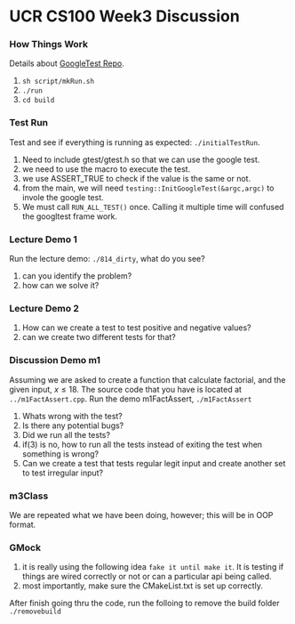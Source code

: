 # UCR CS100 Week3 Discussion

### How Things Work

Details about [GoogleTest Repo](https://github.com/google/googletest).

1. ```sh script/mkRun.sh```
2. ```./run```
3. ```cd build```

### Test Run
Test and see if everything is running as expected: ```./initialTestRun```.
1. Need to include gtest/gtest.h so that we can use the google test.
2. we need to use the macro to execute the  test.
3. we use ASSERT_TRUE to check if the value is the same or not.
4. from the main, we will need ```testing::InitGoogleTest(&argc,argc)``` to invole the google test. 
5. We must call ```RUN_ALL_TEST()``` once. Calling it multiple time will confused the googltest frame work. 

### Lecture Demo 1
Run the lecture demo: ```./814_dirty```, what do you see?
1. can you identify the problem?
2. how can we solve it? 

### Lecture Demo 2
1. How can we create a test to test positive and negative values?
2. can we create two different tests for that?

### Discussion Demo m1
Assuming we are asked to create a function that calculate factorial, and the given input, $x\leq18$. 
The source code that you have is located at ```../m1FactAssert.cpp```. 
Run the demo m1FactAssert, ```./m1FactAssert```
1. Whats wrong with the test?
2. Is there any potential bugs?
3. Did we run all the tests?
4. if(3) is no, how to run all the tests instead of exiting the test when something is wrong?
5. Can we create a test that tests regular legit input and create another set to test irregular input?

### m3Class
We are repeated what we have been doing, however; this will be in OOP format.

### GMock
1. it is really using the following idea ```fake it until make it```. It is testing if things are
wired correctly or not or can a particular api being called. 
2. most importantly, make sure the CMakeList.txt is set up correctly. 

After finish going thru the code, run the folloing to remove the build folder ```./removebuild```


